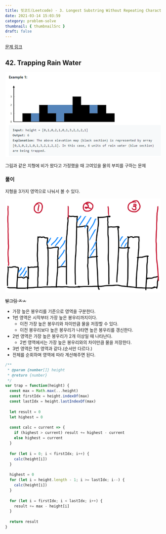 ```yaml
---
title: 릿코드(Leetcode) - 3. Longest Substring Without Repeating Characters
date: 2021-03-14 15:03:59
category: problem-solve
thumbnail: { thumbnailSrc }
draft: false
---
```


[문제 링크](https://leetcode.com/problems/trapping-rain-water/)

## 42. Trapping Rain Water

![picture 1](images/2021-03-14/1603.png)

그림과 같은 지형에 비가 왔다고 가정했을 때 고여있을 물의 부피를 구하는 문제

### 풀이

지형을 3가지 영역으로 나눠서 볼 수 있다.

![picture 2](images/2021-03-14/1607.png)

~~발그림 ㅈㅅ~~

- 가장 높은 봉우리를 기준으로 영역을 구분한다.
- 1번 영역은 시작부터 가장 높은 봉우리까지이다.
  - 이전 가장 높은 봉우리와 차이만큼 물을 저장할 수 있다.
  - 이전 봉우리보다 높은 봉우리가 나타면 높은 봉우리를 갱신한다.
- 2번 영역은 가장 높은 봉우리가 2개 이상일 때 나타난다.
  - 2번 영역에서는 가장 높은 봉우리와의 차이만큼 물을 저장한다.
- 3번 영역은 1번 영역과 같다.(순서만 다르다.)
- 전체를 순회하며 영역에 따라 계산해주면 된다.

```ts
/**
 * @param {number[]} height
 * @return {number}
 */
var trap = function(height) {
  const max = Math.max(...height)
  const firstIdx = height.indexOf(max)
  const lastIdx = height.lastIndexOf(max)

  let result = 0
  let highest = 0

  const calc = current => {
    if (highest > current) result += highest - current
    else highest = current
  }

  for (let i = 0; i < firstIdx; i++) {
    calc(height[i])
  }

  highest = 0
  for (let i = height.length - 1; i >= lastIdx; i--) {
    calc(height[i])
  }

  for (let i = firstIdx; i < lastIdx; i++) {
    result += max - height[i]
  }

  return result
}
```
